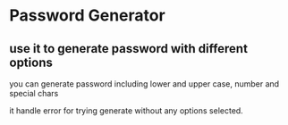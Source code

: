 # Password Generator

## use it to generate password with different options

you can generate password including lower and upper case, number and special chars

it handle error for trying generate without any options selected.